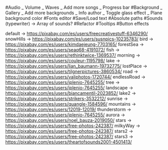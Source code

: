 #Audio
_ Volume
_ Waves
_ Add more songs
_ Progress bar
#Background
_ Gallery
_ Add more backgrounds
_ Info author
_ Toggle glass effect
_ Plane background color
#Fonts editor
#Save/Load text
#Absolute paths
#Sounds (typewriter) -> Array of sounds?
#Refactor
#Tooltips
#Button effects


default -> https://pixabay.com/es/users/freecreativestuff-6346290/
snowHills -> https://pixabay.com/es/users/susnpics-10235783/
bird -> https://pixabay.com/es/users/kimdaejeung-7703165/
forestSea -> https://pixabay.com/es/users/seaq68-4191072/
fish -> https://pixabay.com/es/users/rethinktwice-1369537/
morning -> https://pixabay.com/es/users/couleur-1195798/
lake -> https://pixabay.com/es/users/lian_baumann-19732775/
lostPlace -> https://pixabay.com/es/users/tilgnerpictures-3860534/
road -> https://pixabay.com/es/users/valiphotos-1720744/
endlessRoad -> https://pixabay.com/es/users/jplenio-7645255/
tree -> https://pixabay.com/es/users/jplenio-7645255/
landscape -> https://pixabay.com/es/users/biancamentil-2023852/
lake2 -> https://pixabay.com/es/users/strikers-3532212/
sunrise -> https://pixabay.com/es/users/quangle-1584596/
mountains -> https://pixabay.com/es/users/12019-12019/
thunderstorm -> https://pixabay.com/es/users/jplenio-7645255/
aurora -> https://pixabay.com/es/users/noel_bauza-2019050/
stars -> https://pixabay.com/es/users/free-photos-242387/
milkyWay -> https://pixabay.com/es/users/free-photos-242387/
stars2 -> https://pixabay.com/es/users/free-photos-242387/
stars3 -> https://pixabay.com/es/users/theartofsounds2001-4501413/

